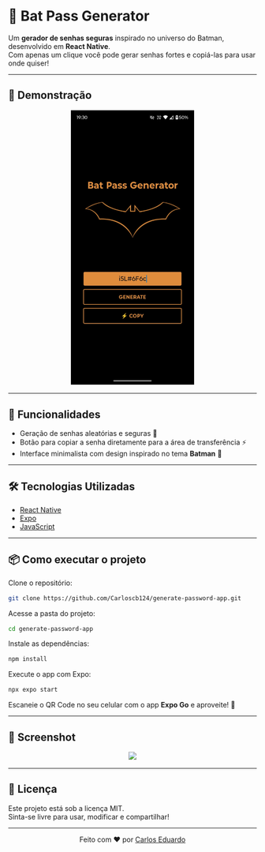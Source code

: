 
# 🦇 Bat Pass Generator

Um **gerador de senhas seguras** inspirado no universo do Batman, desenvolvido em **React Native**.  
Com apenas um clique você pode gerar senhas fortes e copiá-las para usar onde quiser!  

---

## 📱 Demonstração

<div align="center">
  <img src="assets/preview.jpeg" width="250" />
</div>

---

## 🚀 Funcionalidades

- Geração de senhas aleatórias e seguras 🔐  
- Botão para copiar a senha diretamente para a área de transferência ⚡  
- Interface minimalista com design inspirado no tema **Batman** 🦇  

---

## 🛠️ Tecnologias Utilizadas

- [React Native](https://reactnative.dev/)  
- [Expo](https://expo.dev/)  
- [JavaScript](https://developer.mozilla.org/pt-BR/docs/Web/JavaScript)  

---

## 📦 Como executar o projeto

Clone o repositório:

```bash
git clone https://github.com/Carloscb124/generate-password-app.git
```

Acesse a pasta do projeto:

```bash
cd generate-password-app
```

Instale as dependências:

```bash
npm install
```

Execute o app com Expo:

```bash
npx expo start
```

Escaneie o QR Code no seu celular com o app **Expo Go** e aproveite! 🎉  

---

## 📸 Screenshot

<div align="center">
  <img src="generate-password-app\assets\preview.jpeg" width="300" />
</div>

---

## 📄 Licença

Este projeto está sob a licença MIT.  
Sinta-se livre para usar, modificar e compartilhar!  

---

<div align="center">

Feito com ❤️ por [Carlos Eduardo](https://github.com/Carloscb124)  

</div>

